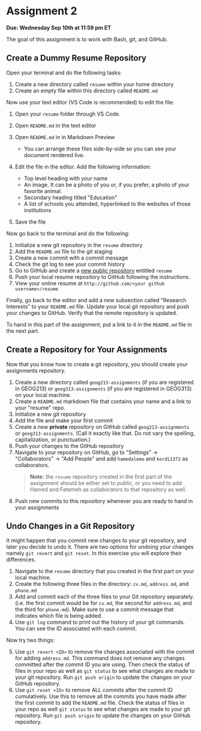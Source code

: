 # Assignment 2


**Due: Wednesday Sep 10th at 11:59 pm ET**

The goal of this assignment is to work with Bash, git, and GitHub.

## Create a Dummy Resume Repository

Open your terminal and do the following tasks:

1. Create a new directory called `resume` within your home directory
2. Create an empty file within this directory called `README.md`

Now use your text editor (VS Code is recommended) to edit the file:

1. Open your `resume` folder through VS Code. 
2. Open `README.md` in the text editor
3. Open `README.md` in in Markdown Preview
   - You can arrange these files side-by-side so you can see your document rendered live.
5. Edit the file in the editor. Add the following information:

    - Top level heading with your name
    - An image. It can be a photo of you or, if you prefer, a photo of your favorite animal.
    - Secondary heading titled "Education"
    - A list of schools you attended, hyperlinked to the websites of those institutions

6. Save the file
    
Now go back to the terminal and do the following:

1. Initialize a new git repository in the `resume` directory
2. Add the `README.md` file to the git staging
3. Create a new commit with a commit message
4. Check the git log to see your commit history
5. Go to GitHub and create a [new public repository](https://github.com/new) entitled `resume`
6. Push your local resume repository to GitHub following the instructions.
7. View your online resume at `http://github.com/<your github username>/resume`

Finally, go back to the editor and add a new subsection called "Research Interests" to your `README.md` file. Update your local git repository and push your changes to GitHub. Verify that the remote repository is updated.

To hand in this part of the assignment, put a link to it in the `README.md` file in the next part.


## Create a Repository for Your Assignments

Now that you know how to create a git repository, you should create your assignments repository.

1. Create a new directory called `geog213-assignments` (if you are registered in GEOG213) or `geog313-assignments` (if you are registered in GEOG313) on your local machine.
2. Create a `README.md` markdown file that contains your name and a link to your "resume" repo.
3. Initialize a new git repository 
4. Add the file and make your first commit
5. Create a new **private** repository on GitHub called `geog213-assignments` or `geog313-assignments`. (Call it exactly like that. Do not vary the spelling, capitalization, or punctuation.)
6. Push your changes to the GitHub repository
7. Navigate to your repository on GitHub, go to "Settings" -> "Collaborators"  -> "Add People" and add `hamedalemo` and `kordi1372` as collaborators.</br>
    > **Note:** the `resume` repository created in the first part of the assignment should be either set to public, or you need to add Hamed and Fatemeh as collaborators to that repository as well. 
8. Push new commits to this repository whenever you are ready to hand in your assignments

## Undo Changes in a Git Repository
It might happen that you commit new changes to your git repository, and later you decide to undo it. There are two options for undoing your changes namely `git revert` and `git reset`. In this exercise you will explore their differences. 

1. Navigate to the `resume` directory that you created in the first part on your local machine. 
2. Create the following three files in the directory: `cv.md`, `address.md`, and `phone.md`
3. Add and commit each of the three files to your Git repository separately. (i.e. the first commit would be for `cv.md`, the second for `address.md`, and the third for `phone.md`). Make sure to use a commit message that indicates which file is being added. 
4. Use `git log` command to print out the history of your git commands. You can see the ID associated with each commit. 

Now try two things:

5. Use `git revert <ID>` to remove the changes associated with the commit for adding `address.md`. This command does not remove any changes committed after the commit ID you are using. Then check the status of files in your repo as well as `git status` to see what changes are made to your git repository. Run `git push origin` to update the changes on your GitHub repository. 
6. Use `git reset <ID>` to remove ALL commits after the commit ID cumulatively. Use this to remove all the commits you have made after the first commit to add the `README.md` file. Check the status of files in your repo as well `git status` to see what changes are made to your git repository.  Run `git push origin` to update the changes on your GitHub repository. 

<p>&nbsp;</p>